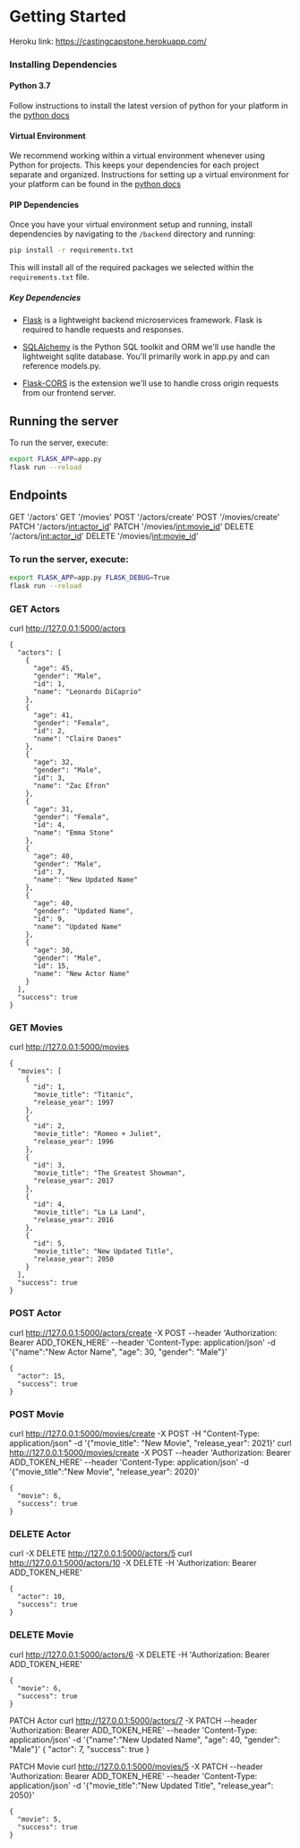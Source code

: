 # Getting Started

Heroku link: https://castingcapstone.herokuapp.com/

### Installing Dependencies

#### Python 3.7

Follow instructions to install the latest version of python for your platform in the [python docs](https://docs.python.org/3/using/unix.html#getting-and-installing-the-latest-version-of-python)

#### Virtual Environment

We recommend working within a virtual environment whenever using Python for projects. This keeps your dependencies for each project separate and organized. Instructions for setting up a virtual environment for your platform can be found in the [python docs](https://packaging.python.org/guides/installing-using-pip-and-virtual-environments/)

#### PIP Dependencies

Once you have your virtual environment setup and running, install dependencies by navigating to the `/backend` directory and running:

```bash
pip install -r requirements.txt
```

This will install all of the required packages we selected within the `requirements.txt` file.

##### Key Dependencies

- [Flask](http://flask.pocoo.org/)  is a lightweight backend microservices framework. Flask is required to handle requests and responses.

- [SQLAlchemy](https://www.sqlalchemy.org/) is the Python SQL toolkit and ORM we'll use handle the lightweight sqlite database. You'll primarily work in app.py and can reference models.py. 

- [Flask-CORS](https://flask-cors.readthedocs.io/en/latest/#) is the extension we'll use to handle cross origin requests from our frontend server.

## Running the server
To run the server, execute:

```bash
export FLASK_APP=app.py
flask run --reload
```

## Endpoints
GET '/actors'
GET '/movies'
POST '/actors/create'
POST '/movies/create'
PATCH '/actors/<int:actor_id>'
PATCH '/movies/<int:movie_id>'
DELETE '/actors/<int:actor_id>'
DELETE '/movies/<int:movie_id>'


### To run the server, execute:

```bash
export FLASK_APP=app.py FLASK_DEBUG=True
flask run --reload
```

### GET Actors
curl http://127.0.0.1:5000/actors
```
{
  "actors": [
    {
      "age": 45, 
      "gender": "Male", 
      "id": 1, 
      "name": "Leonardo DiCaprio"
    }, 
    {
      "age": 41, 
      "gender": "Female", 
      "id": 2, 
      "name": "Claire Danes"
    }, 
    {
      "age": 32, 
      "gender": "Male", 
      "id": 3, 
      "name": "Zac Efron"
    }, 
    {
      "age": 31, 
      "gender": "Female", 
      "id": 4, 
      "name": "Emma Stone"
    }, 
    {
      "age": 40, 
      "gender": "Male", 
      "id": 7, 
      "name": "New Updated Name"
    }, 
    {
      "age": 40, 
      "gender": "Updated Name", 
      "id": 9, 
      "name": "Updated Name"
    }, 
    {
      "age": 30, 
      "gender": "Male", 
      "id": 15, 
      "name": "New Actor Name"
    }
  ], 
  "success": true
}
```

### GET Movies
curl http://127.0.0.1:5000/movies
```
{
  "movies": [
    {
      "id": 1, 
      "movie_title": "Titanic", 
      "release_year": 1997
    }, 
    {
      "id": 2, 
      "movie_title": "Romeo + Juliet", 
      "release_year": 1996
    }, 
    {
      "id": 3, 
      "movie_title": "The Greatest Showman", 
      "release_year": 2017
    }, 
    {
      "id": 4, 
      "movie_title": "La La Land", 
      "release_year": 2016
    }, 
    {
      "id": 5, 
      "movie_title": "New Updated Title", 
      "release_year": 2050
    }
  ], 
  "success": true
} 
```

### POST Actor 
curl http://127.0.0.1:5000/actors/create -X POST --header 'Authorization: Bearer ADD_TOKEN_HERE' --header 'Content-Type: application/json' -d '{"name":"New Actor Name", "age": 30, "gender": "Male"}'

```
{
  "actor": 15, 
  "success": true
}
```

### POST Movie
curl http://127.0.0.1:5000/movies/create -X POST -H "Content-Type: application/json" -d '{"movie_title": "New Movie", "release_year": 2021}'
curl http://127.0.0.1:5000/movies/create -X POST --header 'Authorization: Bearer ADD_TOKEN_HERE' --header 'Content-Type: application/json' -d '{"movie_title":"New Movie", "release_year": 2020}'

```
{
  "movie": 6, 
  "success": true
}
```

### DELETE Actor
curl -X DELETE http://127.0.0.1:5000/actors/5
curl http://127.0.0.1:5000/actors/10 -X DELETE -H 'Authorization: Bearer ADD_TOKEN_HERE' 

```
{
  "actor": 10, 
  "success": true
}
```


### DELETE Movie
curl http://127.0.0.1:5000/actors/6 -X DELETE -H 'Authorization: Bearer ADD_TOKEN_HERE'
```
{
  "movie": 6, 
  "success": true
}
```

PATCH Actor
curl http://127.0.0.1:5000/actors/7 -X PATCH --header 'Authorization: Bearer ADD_TOKEN_HERE' --header 'Content-Type: application/json' -d '{"name":"New Updated Name", "age": 40, "gender": "Male"}'
{
  "actor": 7, 
  "success": true
}

PATCH Movie
curl http://127.0.0.1:5000/movies/5 -X PATCH --header 'Authorization: Bearer ADD_TOKEN_HERE' --header 'Content-Type: application/json' -d '{"movie_title":"New Updated Title", "release_year": 2050}'
```
{
  "movie": 5, 
  "success": true
}
```
